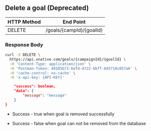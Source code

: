 ## **Delete a goal \(Deprecated\)**

| HTTP Method | End Point |
| --- | --- |
| DELETE | /goals/{campId}/{goalId} |

### Response Body

```bash
curl -X DELETE \
  https://api.vnative.com/goals/{campaignId}/{goalId} \
  -H 'Content-Type: application/json' \
  -H 'Postman-Token: 48185b71-6efd-4722-bbff-845718c057a6' \
  -H 'cache-control: no-cache' \
  -H 'x-api-key: {API-KEY}'
```

```json
    "success": boolean,
    "data": {
        "message": "message"
    }
}
```

* Success - true when goal is removed successfully

* Success - false when goal can not be removed from the database



